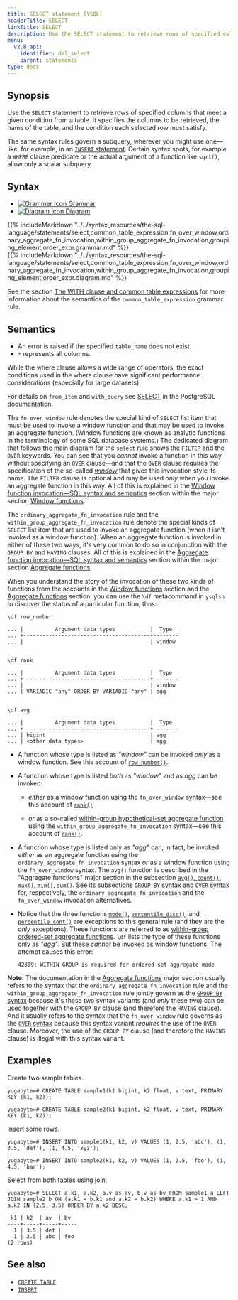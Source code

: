 ```yaml
---
title: SELECT statement [YSQL]
headerTitle: SELECT
linkTitle: SELECT
description: Use the SELECT statement to retrieve rows of specified columns that meet a given condition from a table.
menu:
  v2.8_api:
    identifier: dml_select
    parent: statements
type: docs
---
```


## Synopsis

Use the `SELECT` statement to retrieve rows of specified columns that meet a given condition from a table. It specifies the columns to be retrieved, the name of the table, and the condition each selected row must satisfy.

The same syntax rules govern a subquery, wherever you might use one—like, for example, in an [`INSERT` statement](../dml_insert/). Certain syntax spots, for example a `WHERE` clause predicate or the actual argument of a function like `sqrt()`, allow only a scalar subquery.

## Syntax

<ul class="nav nav-tabs nav-tabs-yb">
  <li >
    <a href="#grammar" class="nav-link active" id="grammar-tab" data-toggle="tab" role="tab" aria-controls="grammar" aria-selected="true">
      <img src="/icons/file-lines.svg" alt="Grammer Icon">
      Grammar
    </a>
  </li>
  <li>
    <a href="#diagram" class="nav-link" id="diagram-tab" data-toggle="tab" role="tab" aria-controls="diagram" aria-selected="false">
      <img src="/icons/diagram.svg" alt="Diagram Icon">
      Diagram
    </a>
  </li>
</ul>

<div class="tab-content">
  <div id="grammar" class="tab-pane fade show active" role="tabpanel" aria-labelledby="grammar-tab">
  {{% includeMarkdown "../../syntax_resources/the-sql-language/statements/select,common_table_expression,fn_over_window,ordinary_aggregate_fn_invocation,within_group_aggregate_fn_invocation,grouping_element,order_expr.grammar.md" %}}
  </div>
  <div id="diagram" class="tab-pane fade" role="tabpanel" aria-labelledby="diagram-tab">
  {{% includeMarkdown "../../syntax_resources/the-sql-language/statements/select,common_table_expression,fn_over_window,ordinary_aggregate_fn_invocation,within_group_aggregate_fn_invocation,grouping_element,order_expr.diagram.md" %}}
  </div>
</div>

See the section [The WITH clause and common table expressions](../../with-clause/) for more information about the semantics of the `common_table_expression` grammar rule.

## Semantics

- An error is raised if the specified `table_name` does not exist.
- `*` represents all columns.

While the where clause allows a wide range of operators, the exact conditions used in the where clause have significant performance considerations (especially for large datasets).

For details on `from_item` and `with_query` see [SELECT](https://www.postgresql.org/docs/10/static/sql-select.html) in the PostgreSQL documentation.

The `fn_over_window` rule denotes the special kind of `SELECT` list item that must be used to invoke a window function and that may be used to invoke an aggregate function. (Window functions are known as analytic functions in the terminology of some SQL database systems.) The dedicated diagram that follows the main diagram for the `select` rule shows the `FILTER` and the `OVER` keywords. You can see that you _cannot_ invoke a function in this way without specifying an `OVER` clause—and that the `OVER` clause requires the specification of the so-called [_window_](../../../exprs/window_functions/invocation-syntax-semantics/#the-window-definition-rule) that gives this invocation style its name. The `FILTER` clause is optional and may be used _only_ when you invoke an aggregate function in this way. All of this is explained in the [Window function invocation—SQL syntax and semantics](../../../exprs/window_functions/invocation-syntax-semantics/) section within the major section [Window functions](../../../exprs/window_functions/).

The `ordinary_aggregate_fn_invocation` rule and the `within_group_aggregate_fn_invocation` rule denote the special kinds of `SELECT` list item that are used to invoke an aggregate function (when it isn't invoked as a window function). When an aggregate function is invoked in either of these two ways, it's very common to do so in conjunction with the `GROUP BY` and `HAVING` clauses. All of this is explained in the [Aggregate function invocation—SQL syntax and semantics](../../../exprs/aggregate_functions/invocation-syntax-semantics/) section within the major section [Aggregate functions](../../../exprs/aggregate_functions/).

When you understand the story of the invocation of these two kinds of functions from the accounts in the [Window functions](../../../exprs/window_functions/) section and the [Aggregate functions](../../../exprs/aggregate_functions/) section, you can use the `\df` metacommand in `ysqlsh` to discover the status of a particular function, thus:

```
\df row_number

... |          Argument data types           |  Type
... +----------------------------------------+--------
... |                                        | window


\df rank

... |          Argument data types           |  Type
... +----------------------------------------+--------
... |                                        | window
... | VARIADIC "any" ORDER BY VARIADIC "any" | agg


\df avg

... |          Argument data types           |  Type
... +----------------------------------------+--------
... | bigint                                 | agg
... | <other data types>                     | agg
```

- A function whose type is listed as _"window"_ can be invoked _only_ as a window function. See this account of [`row_number()`](../../../exprs/window_functions/function-syntax-semantics/row-number-rank-dense-rank/#row-number).

- A function whose type is listed _both_ as _"window"_ and as _agg_ can be invoked:

  - _either_ as a window function using the `fn_over_window` syntax—see this account of [`rank()`](../../../exprs/window_functions/function-syntax-semantics/row-number-rank-dense-rank/#rank)

  - _or_ as a so-called [within-group hypothetical-set aggregate function](../../../exprs/aggregate_functions/function-syntax-semantics/#within-group-hypothetical-set-aggregate-functions) using the `within_group_aggregate_fn_invocation` syntax—see this account of [`rank()`](../../../exprs/aggregate_functions/function-syntax-semantics/rank-dense-rank-percent-rank-cume-dist/#rank).

- A function whose type is listed only as _"agg"_ can, in fact, be invoked _either_ as an aggregate function using the `ordinary_aggregate_fn_invocation` syntax _or_ as a window function using the `fn_over_window` syntax. The `avg()` function is described in the "Aggregate functions" major section in the subsection [`avg()`, `count()`, `max()`, `min()`, `sum()`](../../../exprs/aggregate_functions/function-syntax-semantics/avg-count-max-min-sum/). See its subsections [`GROUP BY` syntax](../../../exprs/aggregate_functions/function-syntax-semantics/avg-count-max-min-sum/#group-by-syntax) and [`OVER` syntax](../../../exprs/aggregate_functions/function-syntax-semantics/avg-count-max-min-sum/#over-syntax) for, respectively, the `ordinary_aggregate_fn_invocation` and the `fn_over_window` invocation alternatives.

- Notice that the three functions [`mode()`](../../../exprs/aggregate_functions/function-syntax-semantics/mode-percentile-disc-percentile-cont/#mode), [`percentile_disc()`](../../../exprs/aggregate_functions/function-syntax-semantics/mode-percentile-disc-percentile-cont/#percentile-disc-percentile-cont), and [`percentile_cont()`](../../../exprs/aggregate_functions/function-syntax-semantics/mode-percentile-disc-percentile-cont/#percentile-disc-percentile-cont) are exceptions to this general rule (and they are the _only_ exceptions). These functions are referred to as [within-group ordered-set aggregate functions](../../../exprs/aggregate_functions/function-syntax-semantics/#within-group-ordered-set-aggregate-functions). `\df` lists the type of these functions only as _"agg"_. But these _cannot_ be invoked as window functions. The attempt causes this error:

  ```
  42809: WITHIN GROUP is required for ordered-set aggregate mode
  ```

**Note:** The documentation in the [Aggregate functions](../../../exprs/aggregate_functions/) major section usually refers to the syntax that the `ordinary_aggregate_fn_invocation` rule and the `within_group_aggregate_fn_invocation` rule jointly govern as the [`GROUP BY` syntax](../../../exprs/aggregate_functions/function-syntax-semantics/avg-count-max-min-sum/#group-by-syntax) because it's these two syntax variants (and _only_ these two) can be used together with the `GROUP BY` clause (and therefore the `HAVING` clause). And it usually refers to the syntax that the `fn_over_window` rule governs as the [`OVER` syntax](../../../exprs/aggregate_functions/function-syntax-semantics/avg-count-max-min-sum/#over-syntax) because this syntax variant _requires_ the use of the `OVER` clause. Moreover, the use of the `GROUP BY` clause (and therefore the `HAVING` clause) is illegal with this syntax variant.

## Examples

Create two sample tables.

```plpgsql
yugabyte=# CREATE TABLE sample1(k1 bigint, k2 float, v text, PRIMARY KEY (k1, k2));
```

```plpgsql
yugabyte=# CREATE TABLE sample2(k1 bigint, k2 float, v text, PRIMARY KEY (k1, k2));
```

Insert some rows.

```plpgsql
yugabyte=# INSERT INTO sample1(k1, k2, v) VALUES (1, 2.5, 'abc'), (1, 3.5, 'def'), (1, 4.5, 'xyz');
```

```plpgsql
yugabyte=# INSERT INTO sample2(k1, k2, v) VALUES (1, 2.5, 'foo'), (1, 4.5, 'bar');
```

Select from both tables using join.

```plpgsql
yugabyte=# SELECT a.k1, a.k2, a.v as av, b.v as bv FROM sample1 a LEFT JOIN sample2 b ON (a.k1 = b.k1 and a.k2 = b.k2) WHERE a.k1 = 1 AND a.k2 IN (2.5, 3.5) ORDER BY a.k2 DESC;
```

```
 k1 | k2  | av  | bv
----+-----+-----+-----
  1 | 3.5 | def |
  1 | 2.5 | abc | foo
(2 rows)
```

## See also

- [`CREATE TABLE`](../ddl_create_table)
- [`INSERT`](../dml_insert)
